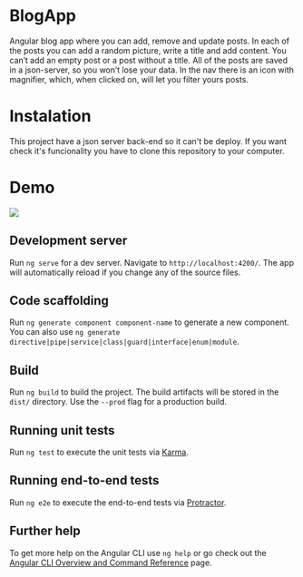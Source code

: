 # BlogApp

Angular blog app where you can add, remove and update posts. In each of the posts you can add a
random picture, write a title and add content. You can’t add an empty post or a post without a title. All of
the posts are saved in a json-server, so you won’t lose your data. In the nav there is an icon with
magnifier, which, when clicked on, will let you filter yours posts.

# Instalation

This project have a json server back-end so it can't be deploy. If you want check it's funcionality you have to clone this repository to your computer. 

# Demo

<img src="/src/assets/blog.gif" />

## Development server

Run `ng serve` for a dev server. Navigate to `http://localhost:4200/`. The app will automatically reload if you change any of the source files.

## Code scaffolding

Run `ng generate component component-name` to generate a new component. You can also use `ng generate directive|pipe|service|class|guard|interface|enum|module`.

## Build

Run `ng build` to build the project. The build artifacts will be stored in the `dist/` directory. Use the `--prod` flag for a production build.

## Running unit tests

Run `ng test` to execute the unit tests via [Karma](https://karma-runner.github.io).

## Running end-to-end tests

Run `ng e2e` to execute the end-to-end tests via [Protractor](http://www.protractortest.org/).

## Further help

To get more help on the Angular CLI use `ng help` or go check out the [Angular CLI Overview and Command Reference](https://angular.io/cli) page.
